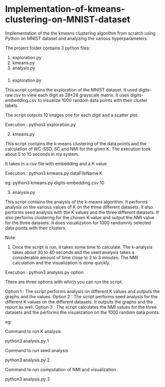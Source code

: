 # Implementation-of-kmeans-clustering-on-MNIST-dataset
Implementation of the the kmeans clustering algorithm from scratch using Python on MNIST dataset and analyzing the various hyperparameters


The project folder contains 3 python files: 
1. exploration.py
2. kmeans.py
3. analysis.py

#####
1. exploration.py

This script contains the exploration of the MNIST dataset. It used digits-raw.csv to view each digit as 28*28 grayscale matrix. It uses digits-embedding.csv to visualize 1000 random data points with their cluster labels.

The script outputs 10 images one for each digit and a scatter plot.

Execution : python3 exploration.py

2. kmeans.py

This script contains the k-means clustering of the data points and the calculation of WC-SSD, SC and NMI for the given K. The execution took about 5 to 10 seconds in my system.

It takes in a csv file with embedding and a K value

Execution : python3 kmeans.py dataFileName K

eg: 
python3 kmeans.py digits-embedding.csv 10

3. analysis.py

This script contains the analysis of the k-means algorithm. It performs analysis on the various values of K on the three different datasets.
It also performs seed analysis with the K values and the three different datasets. It also performs clustering for the chosen K value and output the NMI value for the three datasets. It does visualization for 1000 randomnly selected data points with their clusters.

Note: 
1. Once the script is run, it takes some time to calculate. The k-analysis takes about 30 to 40 seconds and the seed analysis takes a considerable amount of time close to 2 to 3 minutes. The NMI calculation and the visualization is done quickly.

Execution : python3 analysis.py option

There are three options with which you can run the script.

Option 1 : The script performs analysis on different K values and outputs the graphs and the values.
Option 2 : The script performs seed analysis for the different K values on the different datasets. It outputs the graphs and the report as well.
Option 3 : The script calculates the NMI values for the three datasets and the performs the visualization on the 1000 random data points.

eg:

Command to run K analysis

python3 analysis.py 1

Command to run seed analysis

python3 analysis.py 2

Command to run computation of NMI and visualization

python3 analysis.py 3
